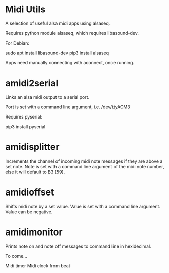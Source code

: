 # Midi Utils

A selection of useful alsa midi apps using alsaseq.

Requires python module alsaseq, which requires libasound-dev.

For Debian:

sudo apt install libasound-dev
pip3 install alsaseq

Apps need manually connecting with aconnect, once running.

# amidi2serial

Links an alsa midi output to a serial port.

Port is set with a command line argument, i.e. /dev/ttyACM3

Requires pyserial:

pip3 install pyserial

# amidisplitter

Increments the channel of incoming midi note messages if they are above 
a set note. Note is set with a command line argument of the midi note 
number, else it will default to B3 (59).

# amidioffset

Shifts midi note by a set value. Value is set with a command line 
argument. Value can be negative.

# amidimonitor

Prints note on and note off messages to command line in hexidecimal.

To come...

Midi timer
Midi clock from beat

